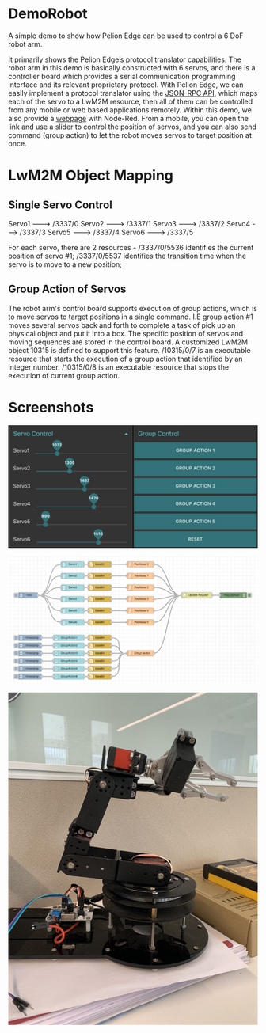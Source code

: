 # DemoRobot
A simple demo to show how Pelion Edge can be used to control a 6 DoF robot arm. 

It primarily shows the Pelion Edge’s protocol translator capabilities. The robot arm in this demo is basically constructed with 6 servos, and there is a controller board which provides a serial communication programming interface and its relevant proprietary protocol. With Pelion Edge, we can easily implement a protocol translator using the [JSON-RPC API](https://www.pelion.com/docs/device-management-edge/2.0/developer-guide/json-rpc-api-for-protocol-translators.html), which maps each of the servo to a LwM2M resource, then all of them can be controlled from any mobile or web based applications remotely.  Within this demo, we also provide a [webpage](http://ec2-35-177-137-35.eu-west-2.compute.amazonaws.com:1880/ui) with Node-Red. From a mobile, you can open the link and use a slider to control the position of servos, and you can also send command (group action) to let the robot moves servos to target position at once.


# LwM2M Object Mapping

## Single Servo Control
Servo1 ---> /3337/0
Servo2 ---> /3337/1
Servo3 ---> /3337/2
Servo4 ---> /3337/3
Servo5 ---> /3337/4
Servo6 ---> /3337/5

For each servo, there are 2 resources - 
/3337/0/5536 identifies the current position of servo #1;
/3337/0/5537 identifies the transition time when the servo is to move to a new position;

## Group Action of Servos
The robot arm's control board supports execution of group actions, which is to move servos to target positions in a single command. I.E group action #1 moves several servos back and forth to complete a task of pick up an physical object and put it into a box. The specific position of servos and moving sequences are stored in the control board. A customized LwM2M object 10315 is defined to support this feature. /10315/0/7 is an executable resource that starts the execution of a group action that identified by an integer number. /10315/0/8 is an executable resource that stops the execution of current group action. 

# Screenshots

![](pictures/node-red-dashboard.png)

![](pictures/node-red-flow.png)

![](pictures/the-arm.jpeg)

